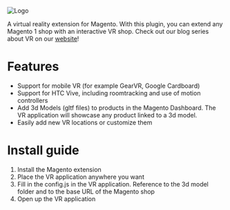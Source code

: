![Logo](https://user-images.githubusercontent.com/3017676/28371897-888017be-6c9e-11e7-886b-cff3f4ffcd21.png)

A virtual reality extension for Magento. With this plugin, you can extend any Magento 1 shop with an interactive VR shop. Check out our blog series about VR on our [website](https://elgentos.nl/blog/building-a-vr-shop-part-1/)!

# Features
  - Support for mobile VR (for example GearVR, Google Cardboard)
  - Support for HTC Vive, including roomtracking and use of motion controllers
  - Add 3d Models (gltf files) to products in the Magento Dashboard. The VR application will showcase any product linked to a 3d model.
  - Easily add new VR locations or customize them

# Install guide
1. Install the Magento extension
2. Place the VR application anywhere you want
3. Fill in the config.js in the VR application. Reference to the 3d model folder and to the base URL of the Magento shop
4. Open up the VR application